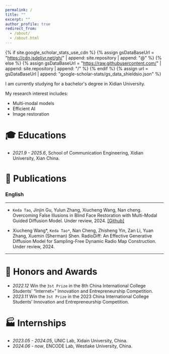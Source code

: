 ```yaml
---
permalink: /
title: ""
excerpt: ""
author_profile: true
redirect_from: 
  - /about/
  - /about.html
---
```


{% if site.google_scholar_stats_use_cdn %}
{% assign gsDataBaseUrl = "https://cdn.jsdelivr.net/gh/" | append: site.repository | append: "@" %}
{% else %}
{% assign gsDataBaseUrl = "https://raw.githubusercontent.com/" | append: site.repository | append: "/" %}
{% endif %}
{% assign url = gsDataBaseUrl | append: "google-scholar-stats/gs_data_shieldsio.json" %}

<span class='anchor' id='about-me'></span>

I am currently studying for a bachelor's degree in Xidian University.

My research interest includes: 
- Multi-modal models
- Efficient AI
- Image restoration



# 🎓 Educations 
- *2021.9 - 2025.6*, School of Communication Engineering, Xidian University, Xian China. 

 

# 📝 Publications 

### English 
---
<div class='paper-box-text' markdown="1">

-	`Keda Tao`, Jinjin Gu, Yulun Zhang, Xiucheng Wang, Nan cheng. Overcoming False Illusions in Blind Face Restoration with Multi-Modal Guided Diffusion Model. Under review, 2024.
[[Github]]([https://github.com/KD-TAO/MGBFR])

</div>


<div class='paper-box-text' markdown="1">

-	Xiucheng Wang*, `Keda Tao*`,  Nan Cheng, Zhisheng Yin, Zan Li, Yuan Zhang, Xuemin (Sherman) Shen. RadioDiff: An Effective Generative Diffusion Model for Sampling-Free Dynamic Radio Map Construction. Under review, 2024.

</div>



---
# 🏅 Honors and Awards
- *2022.12*  Win the `3st Prize` in the 8th China International College Students’ “Internet+” Innovation and Entrepreneurship Competition.
- *2023.11*  Win the `3st Prize` in the 2023 China International College Students’ Innovation and Entrepreneurship Competition.
# 🏭 Internships
- *2023.05 - 2024.05*, UNIC Lab, Xidain University, China.
- *2024.06 - now*, ENCODE Lab, Westlake University, China.

  
